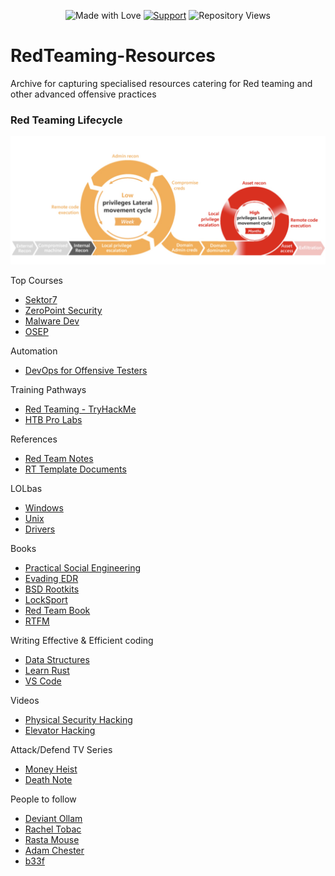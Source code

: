 <div align="center">

![Made with Love](https://img.shields.io/badge/Made%20with-%E2%9D%A4-red.svg)
[![Support](https://img.shields.io/static/v1?label=Support&message=Ko-fi&color=ff5e5b&logo=ko-fi)](https://ko-fi.com/add3r)
![Repository Views](https://komarev.com/ghpvc/?username=Add3r&label=Repository+Views)

</div>

# RedTeaming-Resources
Archive for capturing specialised resources catering for Red teaming and other advanced offensive practices
### Red Teaming Lifecycle

![RT killchain Phases](https://github.com/Add3r/RedTeaming-Resources/blob/main/RedTeaming-LifeCycle.png)

Top Courses

- [Sektor7](https://institute.sektor7.net/)
- [ZeroPoint Security](https://training.zeropointsecurity.co.uk/)
- [Malware Dev](https://maldevacademy.com/)
- [OSEP](https://www.offsec.com/courses/pen-300/)

Automation

- [DevOps for Offensive Testers](https://training.zeropointsecurity.co.uk/courses/devops-for-pentesters)

Training Pathways

- [Red Teaming - TryHackMe](https://tryhackme.com/path/outline/redteaming)
- [HTB Pro Labs](https://www.hackthebox.com/hacker/pro-labs)

References

- [Red Team Notes](https://www.ired.team/)
- [RT Template Documents](https://redteam.guide)

LOLbas
- [Windows](https://lolbas-project.github.io/)
- [Unix](https://gtfobins.github.io/)
- [Drivers](https://www.loldrivers.io/)

Books

- [Practical Social Engineering](https://nostarch.com/practical-social-engineering)
- [Evading EDR](https://nostarch.com/evading-edr)
- [BSD Rootkits](https://nostarch.com/rootkits.htm)
- [LockSport](https://nostarch.com/locksport)
- [Red Team Book](https://www.amazon.com.au/Red-Team-Development-Operations-practical/dp/B083XVG633)
- [RTFM](https://www.amazon.com.au/RTFM-Red-Team-Field-Manual/dp/1075091837/)

Writing Effective & Efficient coding

- [Data Structures](https://www.algoexpert.io/data-structures)
- [Learn Rust](https://training.zeropointsecurity.co.uk/courses/rust-for-n00bs)
- [VS Code](https://code.visualstudio.com/learn)

Videos

- [Physical Security Hacking](https://www.youtube.com/watch?v=rnmcRTnTNC8)
- [Elevator Hacking](https://www.youtube.com/watch?v=ZUvGfuLlZus)

Attack/Defend TV Series

- [Money Heist](https://www.imdb.com/title/tt6468322/)
- [Death Note](https://www.imdb.com/title/tt0877057/)

People to follow

- [Deviant Ollam](https://deviating.net/)
- [Rachel Tobac](https://twitter.com/racheltobac)
- [Rasta Mouse](https://rastamouse.me/)
- [Adam Chester](https://blog.xpnsec.com/)
- [b33f](https://fuzzysecurity.com/)